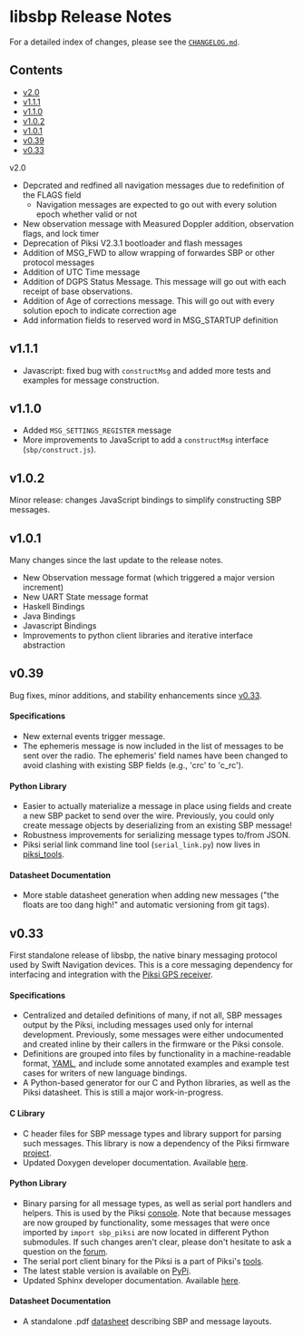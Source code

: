 libsbp Release Notes
============================

For a detailed index of changes, please see the
[`CHANGELOG.md`](CHANGELOG).

Contents
--------
 * [v2.0](#v2.0.0)
 * [v1.1.1](#v1.1.1)
 * [v1.1.0](#v1.1.0)
 * [v1.0.2](#v1.0.2)
 * [v1.0.1](#v1.0.1)
 * [v0.39](#v0.39)
 * [v0.33](#v0.33)

v2.0 <a name="v2.0.0">
* Depcrated and redfined all navigation messages due to redefinition of the FLAGS field
  * Navigation messages are expected to go out with every solution epoch whether valid or not
* New observation message with Measured Doppler addition, observation flags,  and lock timer
* Deprecation of Piksi V2.3.1 bootloader and flash messages
* Addition of MSG_FWD to allow wrapping of forwardes SBP or other protocol messages
* Addition of UTC Time message
* Addition of DGPS Status Message.  This message will go out with each receipt of base observations.
* Addition of Age of corrections message.  This will go out with every solution epoch to indicate correction age
* Add information fields to reserved word in  MSG_STARTUP definition

v1.1.1 <a name="v1.1.1"></a>
--------------------------
* Javascript: fixed bug with `constructMsg` and added more tests and examples for message construction.

v1.1.0 <a name="v1.1.0"></a>
--------------------------
* Added `MSG_SETTINGS_REGISTER` message
* More improvements to JavaScript to add a `constructMsg` interface (`sbp/construct.js`).

v1.0.2 <a name="v1.0.2"></a>
--------------------------
Minor release: changes JavaScript bindings to simplify constructing
SBP messages.

v1.0.1 <a name="v1.01"></a>
--------------------------
Many changes since the last update to the release notes.  
- New Observation message format (which triggered a major version 
  increment)
- New UART State message format
- Haskell Bindings
- Java Bindings
- Javascript Bindings
- Improvements to python client libraries and iterative interface
  abstraction

v0.39 <a name="v0.39"></a>
--------------------------

Bug fixes, minor additions, and stability enhancements since
[v0.33](#v0.33).

#### Specifications

- New external events trigger message.
- The ephemeris message is now included in the list of messages to be
  sent over the radio. The ephemeris' field names have been changed to
  avoid clashing with existing SBP fields (e.g., 'crc' to 'c_rc').

#### Python Library

- Easier to actually materialize a message in place using fields and
  create a new SBP packet to send over the wire. Previously, you
  could only create message objects by deserializing from an existing
  SBP message!
- Robustness improvements for serializing message types to/from JSON.
- Piksi serial link command line tool (`serial_link.py`) now lives in
  [piksi_tools](https://github.com/swift-nav/piksi_tools/).

#### Datasheet Documentation

- More stable datasheet generation when adding new messages ("the
  floats are too dang high!" and automatic versioning from git tags).

v0.33 <a name="v0.33"></a>
--------------------------

First standalone release of libsbp, the native binary messaging
protocol used by Swift Navigation devices. This is a core messaging
dependency for interfacing and integration with the
[Piksi GPS receiver](http://www.swiftnav.com/piksi.html).

#### Specifications

- Centralized and detailed definitions of many, if not all, SBP
  messages output by the Piksi, including messages used only for
  internal development. Previously, some messages were either
  undocumented and created inline by their callers in the firmware or
  the Piksi console.
- Definitions are grouped into files by functionality in a
  machine-readable format, [YAML](http://en.wikipedia.org/wiki/YAML),
  and include some annotated examples and example test cases for
  writers of new language bindings.
- A Python-based generator for our C and Python libraries, as well as
  the Piksi datasheet. This is still a major work-in-progress.

#### C Library

- C header files for SBP message types and library support for parsing
  such messages. This library is now a dependency of the Piksi
  firmware [project](https://github.com/swift-nav/piksi_firmware/).
- Updated Doxygen developer documentation. Available
  [here](https://swift-nav.github.io/libsbp/c/build/docs/html/).

#### Python Library

- Binary parsing for all message types, as well as serial port
  handlers and helpers. This is used by the Piksi
  [console](https://github.com/swift-nav/piksi_tools). Note that
  because messages are now grouped by functionality, some messages
  that were once imported by `import sbp_piksi` are now located in
  different Python submodules. If such changes aren't clear, please
  don't hesitate to ask a question on the
  [forum](https://groups.google.com/forum/#!forum/swiftnav-discuss).
- The serial port client binary for the Piksi is a part of Piksi's
  [tools](https://github.com/swift-nav/piksi_tools).
- The latest stable version is available on
  [PyPi](https://pypi.python.org/pypi/sbp).
- Updated Sphinx developer documentation. Available
  [here](https://swift-nav.github.io/libsbp/python/docs/build/html/).

#### Datasheet Documentation

- A standalone .pdf
  [datasheet](https://github.com/swift-nav/libsbp/raw/v0.33/docs/sbp.pdf)
  describing SBP and message layouts.
